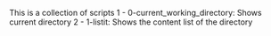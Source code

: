 This is a collection of scripts
1 - 0-current_working_directory:
Shows current directory
2 - 1-listit:
Shows the content list of the directory
